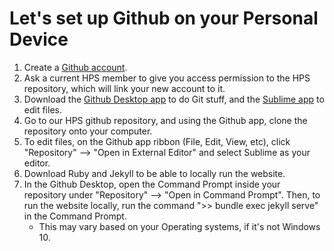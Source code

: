 # Let's set up Github on your Personal Device

1. Create a [Github account](https://github.com/).
2. Ask a current HPS member to give you access permission to the HPS repository, which will link your new account to it.
3. Download the [Github Desktop app](https://desktop.github.com/) to do Git stuff, and the [Sublime app](https://www.sublimetext.com/) to edit files. 
4. Go to our HPS github repository, and using the Github app, clone the repository onto your computer.
5. To edit files, on the Github app ribbon (File, Edit, View, etc), click "Repository" --> "Open in External Editor" and select Sublime as your editor.
6. Download Ruby and Jekyll to be able to locally run the website. 
7. In the Github Desktop, open the Command Prompt inside your repository under "Repository" --> "Open in Command Prompt". Then, to run the website locally, run the command ">> bundle exec jekyll serve" in the Command Prompt.
    - This may vary based on your Operating systems, if it's not Windows 10.
